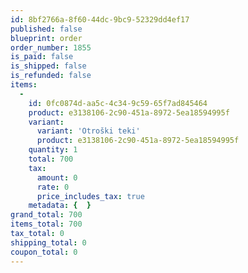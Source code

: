 ```yaml
---
id: 8bf2766a-8f60-44dc-9bc9-52329dd4ef17
published: false
blueprint: order
order_number: 1855
is_paid: false
is_shipped: false
is_refunded: false
items:
  -
    id: 0fc0874d-aa5c-4c34-9c59-65f7ad845464
    product: e3138106-2c90-451a-8972-5ea18594995f
    variant:
      variant: 'Otroški teki'
      product: e3138106-2c90-451a-8972-5ea18594995f
    quantity: 1
    total: 700
    tax:
      amount: 0
      rate: 0
      price_includes_tax: true
    metadata: {  }
grand_total: 700
items_total: 700
tax_total: 0
shipping_total: 0
coupon_total: 0
---
```

